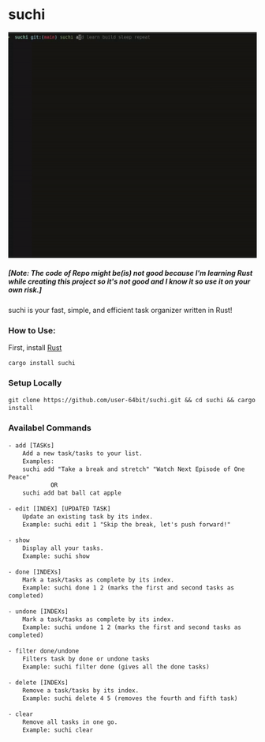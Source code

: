 # suchi

![suchi](suchi.gif)

##### [Note: The code of Repo might be(is) not good because I'm learning Rust while creating this project so it's not good and I know it so use it on your own risk.]

suchi is your fast, simple, and efficient task organizer written in Rust!

### How to Use:
First, install [Rust](https://www.rust-lang.org/tools/install)
```
cargo install suchi
```
### Setup Locally

```
git clone https://github.com/user-64bit/suchi.git && cd suchi && cargo install
```

### Availabel Commands

```
- add [TASKs]
    Add a new task/tasks to your list.
    Examples: 
	suchi add "Take a break and stretch" "Watch Next Episode of One Peace"
			OR
	suchi add bat ball cat apple

- edit [INDEX] [UPDATED TASK]
    Update an existing task by its index.
    Example: suchi edit 1 "Skip the break, let's push forward!"

- show
    Display all your tasks.
    Example: suchi show

- done [INDEXs]
    Mark a task/tasks as complete by its index.
    Example: suchi done 1 2 (marks the first and second tasks as completed)

- undone [INDEXs]
    Mark a task/tasks as complete by its index.
    Example: suchi undone 1 2 (marks the first and second tasks as completed)

- filter done/undone
    Filters task by done or undone tasks
    Example: suchi filter done (gives all the done tasks)

- delete [INDEXs]
    Remove a task/tasks by its index.
    Example: suchi delete 4 5 (removes the fourth and fifth task)

- clear
    Remove all tasks in one go.
    Example: suchi clear

```